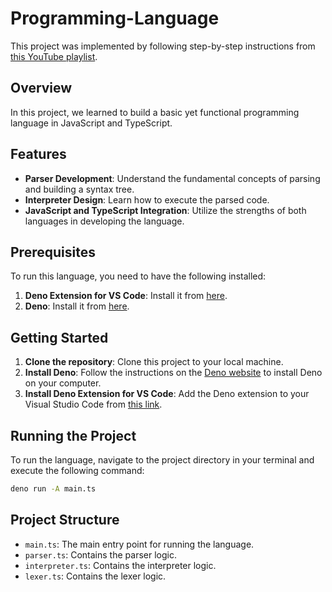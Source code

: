 # Programming-Language

This project was implemented by following step-by-step instructions from [this YouTube playlist](https://youtube.com/playlist?list=PL_2VhOvlMk4UHGqYCLWc6GO8FaPl8fQTh&si=pSsXp7lqzhN690Dj).

## Overview

In this project, we learned to build a basic yet functional programming language in JavaScript and TypeScript.

## Features

- **Parser Development**: Understand the fundamental concepts of parsing and building a syntax tree.
- **Interpreter Design**: Learn how to execute the parsed code.
- **JavaScript and TypeScript Integration**: Utilize the strengths of both languages in developing the language.

## Prerequisites

To run this language, you need to have the following installed:

1. **Deno Extension for VS Code**: Install it from [here](https://marketplace.visualstudio.com/items?itemName=denoland.vscode-deno).
2. **Deno**: Install it from [here](https://deno.com/).

## Getting Started

1. **Clone the repository**: Clone this project to your local machine.
2. **Install Deno**: Follow the instructions on the [Deno website](https://deno.com/) to install Deno on your computer.
3. **Install Deno Extension for VS Code**: Add the Deno extension to your Visual Studio Code from [this link](https://marketplace.visualstudio.com/items?itemName=denoland.vscode-deno).

## Running the Project

To run the language, navigate to the project directory in your terminal and execute the following command:

```sh
deno run -A main.ts
```

## Project Structure

- `main.ts`: The main entry point for running the language.
- `parser.ts`: Contains the parser logic.
- `interpreter.ts`: Contains the interpreter logic.
- `lexer.ts`: Contains the lexer logic.